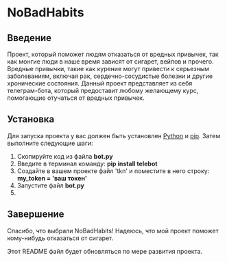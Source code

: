 # NoBadHabits
## Введение
Проект, который поможет людям отказаться от вредных привычек, так как монгие люди в наше время зависят от сигарет, вейпов и прочего.
Вредные привычки, такие как курение могут привести к серьезным заболеваниям, включая рак, сердечно-сосудистые болезни и другие хронические состояния.
Данный проект представляет из себя телеграм-бота, который предоставит любому желающему курс, помогающие отучаться от вредных привычек.

## Установка
Для запуска проекта у вас должен быть установлен <ins>Python</ins> и <ins>pip</ins>. Затем выполните следующие шаги:
1. Скопируйте код из файла **bot.py**
2. Введите в терминал команду: **pip install telebot**
3. Создайте в вашем проекте файл 'tkn' и поместите в него строку: **my_token = 'ваш токен'**
4. Запустите файл **bot.py**
5. 
## Завершение
Спасибо, что выбрали NoBadHabits! Надеюсь, что мой проект поможет кому-нибудь отказаться от сигарет.


Этот README файл будет обновляться по мере развития проекта.
